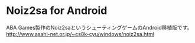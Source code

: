 # Noiz2sa for Android
ABA Games製作のNoiz2saというシューティングゲームのAndroid移植版です。
http://www.asahi-net.or.jp/~cs8k-cyu/windows/noiz2sa.html

